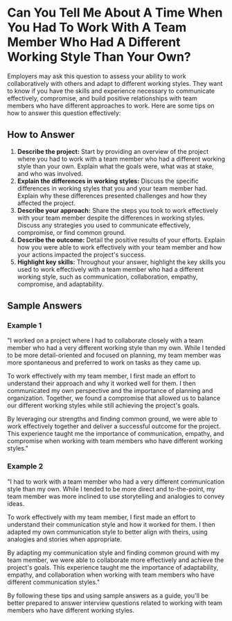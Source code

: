 Can You Tell Me About A Time When You Had To Work With A Team Member Who Had A Different Working Style Than Your Own?
==========================================================================================================================================

Employers may ask this question to assess your ability to work collaboratively with others and adapt to different working styles. They want to know if you have the skills and experience necessary to communicate effectively, compromise, and build positive relationships with team members who have different approaches to work. Here are some tips on how to answer this question effectively:

How to Answer
-------------

1. **Describe the project:** Start by providing an overview of the project where you had to work with a team member who had a different working style than your own. Explain what the goals were, what was at stake, and who was involved.
2. **Explain the differences in working styles:** Discuss the specific differences in working styles that you and your team member had. Explain why these differences presented challenges and how they affected the project.
3. **Describe your approach:** Share the steps you took to work effectively with your team member despite the differences in working styles. Discuss any strategies you used to communicate effectively, compromise, or find common ground.
4. **Describe the outcome:** Detail the positive results of your efforts. Explain how you were able to work effectively with your team member and how your actions impacted the project's success.
5. **Highlight key skills:** Throughout your answer, highlight the key skills you used to work effectively with a team member who had a different working style, such as communication, collaboration, empathy, compromise, and adaptability.

Sample Answers
--------------

### Example 1

"I worked on a project where I had to collaborate closely with a team member who had a very different working style than my own. While I tended to be more detail-oriented and focused on planning, my team member was more spontaneous and preferred to work on tasks as they came up.

To work effectively with my team member, I first made an effort to understand their approach and why it worked well for them. I then communicated my own perspective and the importance of planning and organization. Together, we found a compromise that allowed us to balance our different working styles while still achieving the project's goals.

By leveraging our strengths and finding common ground, we were able to work effectively together and deliver a successful outcome for the project. This experience taught me the importance of communication, empathy, and compromise when working with team members who have different working styles."

### Example 2

"I had to work with a team member who had a very different communication style than my own. While I tended to be more direct and to-the-point, my team member was more inclined to use storytelling and analogies to convey ideas.

To work effectively with my team member, I first made an effort to understand their communication style and how it worked for them. I then adapted my own communication style to better align with theirs, using analogies and stories when appropriate.

By adapting my communication style and finding common ground with my team member, we were able to collaborate more effectively and achieve the project's goals. This experience taught me the importance of adaptability, empathy, and collaboration when working with team members who have different communication styles."

By following these tips and using sample answers as a guide, you'll be better prepared to answer interview questions related to working with team members who have different working styles.

